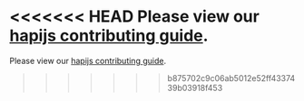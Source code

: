<<<<<<< HEAD
Please view our [hapijs contributing guide](https://github.com/hapijs/hapi/blob/master/CONTRIBUTING.md).
=======
Please view our [hapijs contributing guide](https://github.com/hapijs/hapi/blob/master/CONTRIBUTING.md).
>>>>>>> b875702c9c06ab5012e52ff4337439b03918f453
